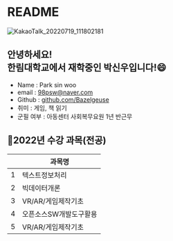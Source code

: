 # README
![KakaoTalk_20220719_111802181](https://user-images.githubusercontent.com/43162532/198289758-966b1759-77f7-4059-99a0-0fba35fa0573.jpg)
## 안녕하세요!<br>한림대학교에서 재학중인 박신우입니다!:smile:
- Name : Park sin woo
- email : 98psw@naver.com
- Github : [github.com/Bazelgeuse](https://github.com/Bazelgeuse)
- 취미 : 게임, 책 읽기
- 군필 여부 : 아동센터 사회복무요원 1년 반근무
## :book:2022년 수강 과목(전공)
||과목명|
|------|------|
|1|텍스트정보처리|
|2|빅데이터개론|
|3|VR/AR/게임제작기초|
|4|오픈소스SW개발도구활용|
|5|VR/AR/게임제작기초|
